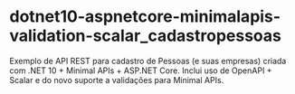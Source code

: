 # dotnet10-aspnetcore-minimalapis-validation-scalar_cadastropessoas
Exemplo de API REST para cadastro de Pessoas (e suas empresas) criada com .NET 10 + Minimal APIs + ASP.NET Core. Inclui uso de OpenAPI + Scalar e do novo suporte a validações para Minimal APIs.
